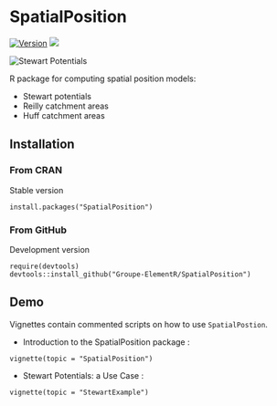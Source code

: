 # SpatialPosition

[![Version](http://www.r-pkg.org/badges/version/SpatialPosition)](https://cran.rstudio.com/web/packages/SpatialPosition/)
![](http://cranlogs.r-pkg.org/badges/grand-total/rCarto?color=brightgreen)


![Stewart Potentials ](http://rgeomatic.hypotheses.org/files/2015/12/potentials.png)

R package for computing spatial position models:  

* Stewart potentials
* Reilly catchment areas
* Huff catchment areas



## Installation
### From CRAN
Stable version
```{r}
install.packages("SpatialPosition")
```

### From GitHub
Development version
```{r}
require(devtools)
devtools::install_github("Groupe-ElementR/SpatialPosition")
```

## Demo
Vignettes contain commented scripts on how to use `SpatialPostion`.

* Introduction to the SpatialPosition package :
```{r}
vignette(topic = "SpatialPosition")
```

* Stewart Potentials: a Use Case :
```{r}
vignette(topic = "StewartExample")
```

